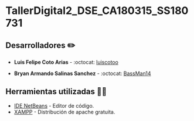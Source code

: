 # TallerDigital2_DSE_CA180315_SS180731
 
## Desarrolladores :pencil2:

* **Luis Felipe Coto Arias** - :octocat: [luiscotoo](https://github.com/luiscotoo)

* **Bryan Armando Salinas Sanchez** - :octocat: [BassMan14](https://github.com/BassMan14)

## Herramientas utilizadas :wrench::hammer:
* [IDE NetBeans](https://netbeans.apache.org/index.html) - Editor de código.
* [XAMPP](https://www.apachefriends.org) - Distribución de apache gratuita.

